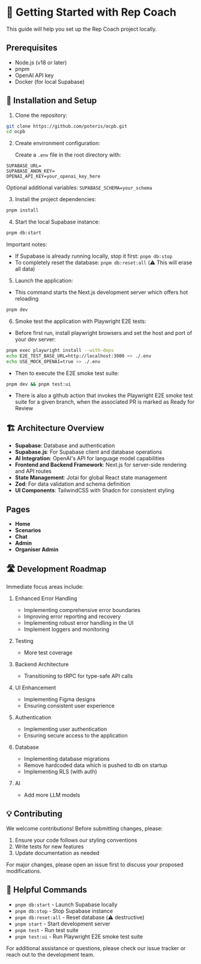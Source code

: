 # 🚀 Getting Started with Rep Coach

This guide will help you set up the Rep Coach project locally.

## Prerequisites

- Node.js (v18 or later)
- pnpm
- OpenAI API key
- Docker (for local Supabase)

## 📝 Installation and Setup

1. Clone the repository:

```bash
git clone https://github.com/poteris/ocpb.git
cd ocpb
```

2. Create environment configuration:

   Create a `.env` file in the root directory with:

```env
SUPABASE_URL=
SUPABASE_ANON_KEY=
OPENAI_API_KEY=your_openai_key_here
```
   Optional additional variables:
```SUPABASE_SCHEMA=your_schema```

3. Install the project dependencies:

```bash
pnpm install
```

4. Start the local Supabase instance:

```bash
pnpm db:start
```

Important notes:

- If Supabase is already running locally, stop it first: `pnpm db:stop`
- To completely reset the database: `pnpm db:reset:all` (⚠️ This will erase all data)

5. Launch the application:
- This command starts the Next.js development server which offers hot reloading
```bash
pnpm dev
```

6. Smoke test the application with Playwright E2E tests:

- Before first run, install playwright browsers and set the host and port of your dev server:
```bash
pnpm exec playwright install --with-deps
echo E2E_TEST_BASE_URL=http://localhost:3000 >> ./.env
echo USE_MOCK_OPENAI=true >> ./.env
```
- Then to execute the E2E smoke test suite:
```bash
pnpm dev && pnpm test:ui
```
- There is also a github action that invokes the Playwright E2E smoke test suite for a given branch, when the associated PR is marked as Ready for Review

## 🏗️ Architecture Overview

- **Supabase**: Database and authentication
- **Supabase.js**: For Supabase client and database operations
- **AI Integration**: OpenAI's API for language model capabilities
- **Frontend and Backend Framework**: Next.js for server-side rendering and API routes
- **State Management**: Jotai for global React state management
- **Zod**: For data validation and schema definition
- **UI Components**: TailwindCSS with Shadcn for consistent styling

## Pages

- **Home**
- **Scenarios**
- **Chat**
- **Admin**
- **Organiser Admin**

## 🛣️ Development Roadmap

Immediate focus areas include:

1. Enhanced Error Handling

   - Implementing comprehensive error boundaries
   - Improving error reporting and recovery
   - Implementing robust error handling in the UI
   - Implement loggers and monitoring

2. Testing

   - More test coverage

3. Backend Architecture

   - Transitioning to tRPC for type-safe API calls

4. UI Enhancement

   - Implementing Figma designs
   - Ensuring consistent user experience

5. Authentication

   - Implementing user authentication
   - Ensuring secure access to the application

6. Database

   - Implementing database migrations
   - Remove hardcoded data which is pushed to db on startup
   - Implementing RLS (with auth)

7. AI

   - Add more LLM models

## 💡 Contributing

We welcome contributions! Before submitting changes, please:

1. Ensure your code follows our styling conventions
2. Write tests for new features
3. Update documentation as needed

For major changes, please open an issue first to discuss your proposed modifications.

## 🔧 Helpful Commands

- `pnpm db:start` - Launch Supabase locally
- `pnpm db:stop` - Stop Supabase instance
- `pnpm db:reset:all` - Reset database (⚠️ destructive)
- `pnpm start` - Start development server
- `pnpm test` - Run test suite
- `pnpm test:ui` - Run Playwright E2E smoke test suite

For additional assistance or questions, please check our issue tracker or reach out to the development team.
